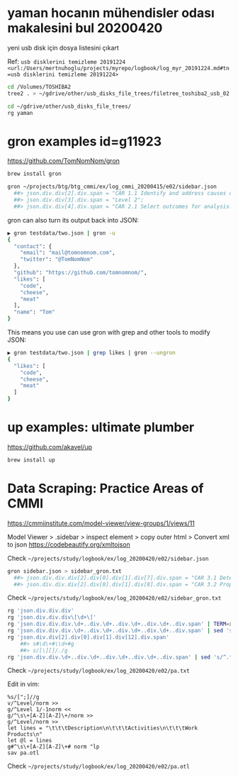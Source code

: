 
# yaman hocanın mühendisler odası makalesini bul 20200420 

yeni usb disk için dosya listesini çıkart

Ref: `usb disklerini temizleme 20191224 <url:/Users/mertnuhoglu/projects/myrepo/logbook/log_myr_20191224.md#tn=usb disklerini temizleme 20191224>`

``` bash
cd /Volumes/TOSHIBA2
tree2 . > ~/gdrive/other/usb_disks_file_trees/filetree_toshiba2_usb_02.otl
``` 

``` bash
cd ~/gdrive/other/usb_disks_file_trees/
rg yaman
``` 

# gron examples id=g11923

https://github.com/TomNomNom/gron 

``` bash
brew install gron
``` 

``` bash
gron ~/projects/btg/btg_cmmi/ex/log_cmmi_20200415/e02/sidebar.json
  ##> json.div.div[2].div.span = "CAR 1.1 Identify and address causes of selected outcomes.";
  ##> json.div.div[3].div.span = "Level 2";
  ##> json.div.div[4].div.span = "CAR 2.1 Select outcomes for analysis.";
``` 

gron can also turn its output back into JSON:

``` bash
▶ gron testdata/two.json | gron -u
{
  "contact": {
    "email": "mail@tomnomnom.com",
    "twitter": "@TomNomNom"
  },
  "github": "https://github.com/tomnomnom/",
  "likes": [
    "code",
    "cheese",
    "meat"
  ],
  "name": "Tom"
}
``` 

This means you use can use gron with grep and other tools to modify JSON:

``` bash
▶ gron testdata/two.json | grep likes | gron --ungron
{
  "likes": [
    "code",
    "cheese",
    "meat"
  ]
}
``` 

# up examples: ultimate plumber

https://github.com/akavel/up

``` bash
brew install up
``` 

# Data Scraping: Practice Areas of CMMI

https://cmmiinstitute.com/model-viewer/view-groups/1/views/11

Model Viewer > .sidebar > inspect element > copy outer html > Convert xml to json https://codebeautify.org/xmltojson 

Check `~/projects/study/logbook/ex/log_20200420/e02/sidebar.json`

``` bash
gron sidebar.json > sidebar_gron.txt
  ##> json.div.div.div[2].div[0].div[1].div[7].div.span = "CAR 3.1 Determine root causes of selected outcomes by following an organizational process.";
  ##> json.div.div.div[2].div[0].div[1].div[8].div.span = "CAR 3.2 Propose actions to address identified root causes.";
``` 

Check  `~/projects/study/logbook/ex/log_20200420/e02/sidebar_gron.txt`

``` bash
rg 'json.div.div.div'
rg 'json.div.div.div\[\d+\]'
rg 'json.div.div.div.\d+..div.\d+..div.\d+..div.\d+..div.span' | TERM=xterm up
rg 'json.div.div.div.\d+..div.\d+..div.\d+..div.\d+..div.span' | sed 's/^.*= //' > pa.txt
rg 'json.div.div[2].div[0].div[1].div[12].div.span'
	##> s#\d\+#\\d+#g
	##> s/[\][]/./g
rg 'json.div.div.\d+..div.\d+..div.\d+..div.\d+..div.span' | sed 's/^.*= //' > pa.txt
``` 

Check `~/projects/study/logbook/ex/log_20200420/e02/pa.txt`

Edit in vim:

``` vim
%s/[";]//g
v/^Level/norm >>
g/^Level 1/-1norm <<
g/^\s\+[A-Z][A-Z]\+/norm >>
g/^Level/norm >>
let lines = "\t\t\tDescription\n\t\t\tActivities\n\t\t\tWork Products\n"
let @l = lines
g#^\s\+[A-Z][A-Z]\+# norm "lp
sav pa.otl
``` 

Check `~/projects/study/logbook/ex/log_20200420/e02/pa.otl`

